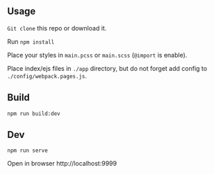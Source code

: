 ## Usage

`Git clone` this repo or download it.

Run `npm install`

Place your styles in `main.pcss` or `main.scss` (`@import` is enable).

Place index/ejs files in `./app` directory, but do not forget add config to `./config/webpack.pages.js`.

## Build

`npm run build:dev`

## Dev

`npm run serve`

Open in browser http://localhost:9999


